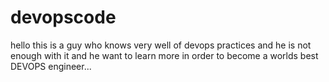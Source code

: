 # devopscode
hello this is a guy who knows very well of devops practices and he is not enough with it and he want to learn more in order to become a worlds best DEVOPS engineer...
